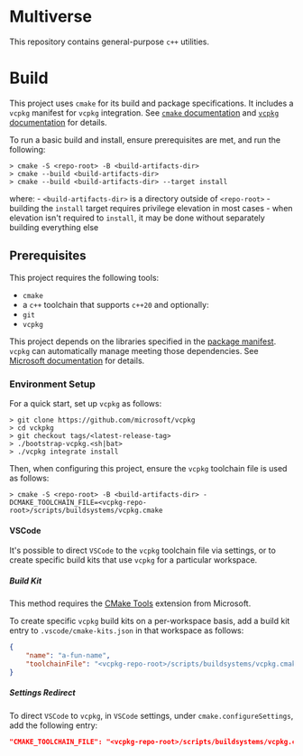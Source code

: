 # Multiverse

This repository contains general-purpose `c++` utilities.

# Build

This project uses `cmake` for its build and package specifications. It includes a `vcpkg` manifest for `vcpkg` integration. See [`cmake` documentation](https://cmake.org/documentation/) and [`vcpkg` documentation](https://vcpkg.io/en/docs/README.html) for details.

To run a basic build and install, ensure prerequisites are met, and run the following:
```
> cmake -S <repo-root> -B <build-artifacts-dir>
> cmake --build <build-artifacts-dir>
> cmake --build <build-artifacts-dir> --target install
```
where:
    - `<build-artifacts-dir>` is a directory outside of `<repo-root>`
    - building the `install` target requires privilege elevation in most cases
        - when elevation isn't required to `install`, it may be done without separately building everything else

## Prerequisites

This project requires the following tools:
- `cmake`
- a `c++` toolchain that supports `c++20`
and optionally:
- `git`
- `vcpkg`

This project depends on the libraries specified in the [package manifest](vcpkg.json). `vcpkg` can automatically manage meeting those dependencies. See [Microsoft documentation](https://vcpkg.io/en/getting-started.html) for details.

### Environment Setup

For a quick start, set up `vcpkg` as follows:
```
> git clone https://github.com/microsoft/vcpkg
> cd vckpkg
> git checkout tags/<latest-release-tag>
> ./bootstrap-vcpkg.<sh|bat>
> ./vcpkg integrate install
```

Then, when configuring this project, ensure the `vcpkg` toolchain file is used as follows:
```
> cmake -S <repo-root> -B <build-artifacts-dir> -DCMAKE_TOOLCHAIN_FILE=<vcpkg-repo-root>/scripts/buildsystems/vcpkg.cmake
```

#### VSCode

It's possible to direct `VSCode` to the `vcpkg` toolchain file via settings, or to create specific build kits that use `vcpkg` for a particular workspace.

##### Build Kit

This method requires the [CMake Tools](https://marketplace.visualstudio.com/items?itemName=ms-vscode.cmake-tools) extension from Microsoft.

To create specific `vcpkg` build kits on a per-workspace basis, add a build kit entry to `.vscode/cmake-kits.json` in that workspace as follows:
```json
{
    "name": "a-fun-name",
    "toolchainFile": "<vcpkg-repo-root>/scripts/buildsystems/vcpkg.cmake"
}
```

##### Settings Redirect

To direct `VSCode` to `vcpkg`, in `VSCode` settings, under `cmake.configureSettings`, add the following entry:
```json
"CMAKE_TOOLCHAIN_FILE": "<vcpkg-repo-root>/scripts/buildsystems/vcpkg.cmake"
```

